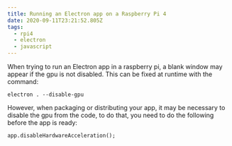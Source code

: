 ```yaml
---
title: Running an Electron app on a Raspberry Pi 4
date: 2020-09-11T23:21:52.805Z
tags:
  - rpi4
  - electron
  - javascript
---
```

When trying to run an Electron app in a raspberry pi, a blank window may appear if the gpu is not disabled.
This can be fixed at runtime with the command:
```
electron . --disable-gpu
```

However, when packaging or distributing your app, it may be necessary to disable the gpu from the code, to do that, you need to do the following before the app is ready:
```
app.disableHardwareAcceleration();
```
